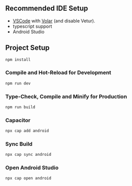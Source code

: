 ## Recommended IDE Setup

- [VSCode](https://code.visualstudio.com/) with [Volar](https://marketplace.visualstudio.com/items?itemName=Vue.volar) (and disable Vetur).
- typescript support
- Android Studio

## Project Setup

```sh
npm install
```
### Compile and Hot-Reload for Development

```sh
npm run dev
```
### Type-Check, Compile and Minify for Production

```sh
npm run build
```

### Capacitor

```sh
npx cap add android
```
### Sync Build

```sh
npx cap sync android
```

### Open Android Studio

```sh
npx cap open android
```
